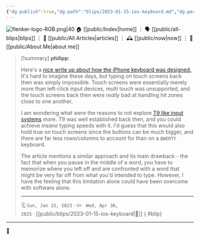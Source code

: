 ```yaml
---
{"dg-publish":true,"dg-path":"blips/2023-01-15-ios-keyboard.md","dg-permalink":"2023/01/15/ios-keyboard/","permalink":"/2023/01/15/ios-keyboard/","title":"philipp @ 2023-01-15"}
---
```



<div class="transclusion internal-embed is-loaded"><div class="markdown-embed">




![flenker-logo-RGB.png|40](/img/user/attachments/flenker-logo-RGB.png)
🏠 [[public/Index\|home]]  ⋮ 🗣️ [[public/all-blips\|blips]] ⋮  📝 [[public/All Articles\|articles]]  ⋮ 🕰️ [[public/now\|now]] ⋮ 🪪 [[public/About Me\|about me]]


</div></div>


> [!summary] **philipp**:
>
> Here's a [nice write up about how the iPhone keyboard was designed.](https://commoncog.com/case/iphone-keyboard/) It's hard to imagine these days, but typing on touch screens back then was simply impossible. Touch screens were essentially merely more than left-click input devices, multi touch was unsupported, and the touch screens back then were _really_ bad at handling hit zones close to one another.
>
> I am wondering what were the reasons to not explore [T9 like input systems](<https://en.wikipedia.org/wiki/T9_(predictive_text)>) more. T9 was well established back then, and you could achieve _insane_ typing speeds with it. I'd guess that this would also hold true on touch screens since the buttons can be much bigger, and there are far less rows/columns to account for than on a `QWERTY` keyboard.
>
> The article mentions a similar approach and its main drawback - the fact that when you pause in the middle of a word, you have to memorize where you left off and are confronted with a word that might be very far off from what you'd intended to type. However, I have the feeling that this limitation alone could have been overcome with software alone.
> - - -
>
> 🗓️ <code>Sun, Jan 15, 2023</code>  · ✏️ <code> Wed, Apr 30, 2025</code>  · [[public/blips/2023-01-15-ios-keyboard\|🔗]]
{ #blip}


- - -

 👾
